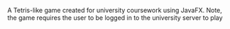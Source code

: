 A Tetris-like game created for university coursework using JavaFX.
Note, the game requires the user to be logged in to the university server to play
